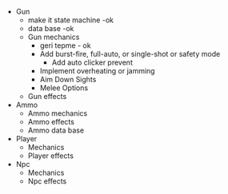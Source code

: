 
* Gun 
  * make it state machine -ok
  * data base -ok
  * Gun mechanics
    * geri tepme - ok
    * Add burst-fire, full-auto, or single-shot or safety mode
      * Add auto clicker prevent 
    * Implement overheating or jamming
    * Aim Down Sights
    * Melee Options
  * Gun effects
* Ammo
  * Ammo mechanics
  * Ammo effects
  * Ammo data base
* Player
  * Mechanics
  * Player effects
* Npc
  * Mechanics
  * Npc effects